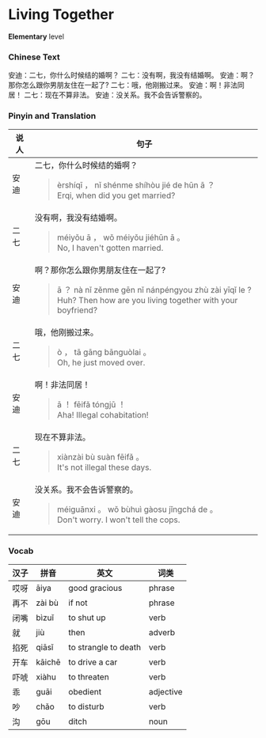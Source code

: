 # Living Together
**Elementary** level
### Chinese Text
安迪：二七，你什么时候结的婚啊？
二七：没有啊，我没有结婚啊。
安迪：啊？那你怎么跟你男朋友住在一起了?
二七：哦，他刚搬过来。
安迪：啊！非法同居！
二七：现在不算非法。
安迪：没关系。我不会告诉警察的。

### Pinyin and Translation
|说人|句子|
|----|----|
|安迪|二七，你什么时候结的婚啊？<blockquote>èrshíqī ， nǐ shénme shíhòu jié de hūn ā ？<br />Erqi, when did you get married?</blockquote>|
|二七|没有啊，我没有结婚啊。<blockquote>méiyǒu ā ， wǒ méiyǒu jiéhūn ā 。<br />No, I haven't gotten married.</blockquote>|
|安迪|啊？那你怎么跟你男朋友住在一起了?<blockquote>ā ？ nà nǐ zěnme gēn nǐ nánpéngyou zhù zài yīqǐ le ?<br />Huh? Then how are you living together with your boyfriend?</blockquote>|
|二七|哦，他刚搬过来。<blockquote>ò ， tā gāng bānguòlai 。<br />Oh, he just moved over.</blockquote>|
|安迪|啊！非法同居！<blockquote>ā ！ fēifǎ tóngjū ！<br />Aha! Illegal cohabitation!</blockquote>|
|二七|现在不算非法。<blockquote>xiànzài bù suàn fēifǎ 。<br />It's not illegal these days.</blockquote>|
|安迪|没关系。我不会告诉警察的。<blockquote>méiguānxi 。 wǒ bùhuì gàosu jǐngchá de 。<br />Don't worry. I won't tell the cops.</blockquote>|
### Vocab
|汉子|拼音|英文|词类|
|----|----|----|----|
|哎呀|āiya|good gracious|phrase|
|再不|zài bù|if not|phrase|
|闭嘴|bìzuǐ|to shut up|verb|
|就|jiù|then|adverb|
|掐死|qiāsǐ|to strangle to death|verb|
|开车|kāichē|to drive a car|verb|
|吓唬|xiàhu|to threaten|verb|
|乖|guāi|obedient|adjective|
|吵|chǎo|to disturb|verb|
|沟|gōu|ditch|noun|